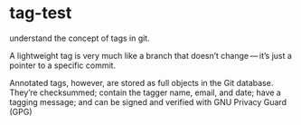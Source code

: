 # tag-test
understand the concept of tags in git.

A lightweight tag is very much like a branch that doesn’t change — it’s just a pointer to a specific commit.


Annotated tags, however, are stored as full objects in the Git database. They’re checksummed; contain the tagger name, email, and date; have a tagging message; and can be signed and verified with GNU Privacy Guard (GPG)